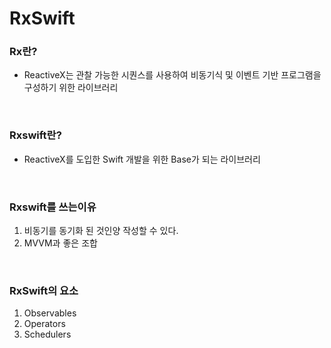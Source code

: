 # RxSwift 

### Rx란?
+ ReactiveX는 관찰 가능한 시퀀스를 사용하여 비동기식 및 이벤트 기반 프로그램을 구성하기 위한 라이브러리

<br>

### Rxswift란?
+ ReactiveX를 도입한 Swift 개발을 위한 Base가 되는 라이브러리

<br>

### Rxswift를 쓰는이유
1. 비동기를 동기화 된 것인양 작성할 수 있다.
2. MVVM과 좋은 조합 

<br>

### RxSwift의 요소
1. Observables
2. Operators
3. Schedulers
